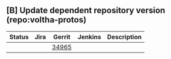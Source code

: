 [B] Update dependent repository version (repo:voltha-protos)
------------------------------------------------------------

| Status | Jira | Gerrit | Jenkins | Description |
| ------ | ---- | ------ | ------- | ----------- |
| | | [34965](https://gerrit.opencord.org/c/voltha-go/+/34965) | | |